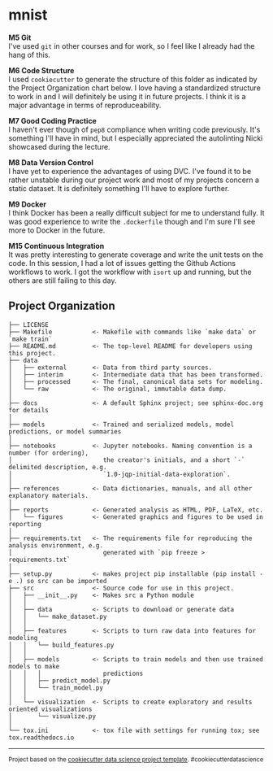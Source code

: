 mnist
==============================

**M5 Git**\
I've used `git` in other courses and for work, so I feel like I already had the hang of this.

**M6 Code Structure**\
I used `cookiecutter` to generate the structure of this folder as indicated by the Project Organization chart below.
I love having a standardized structure to work in and I will definitely be using it in future projects. I think it is a major advantage in terms of reproduceability.

**M7 Good Coding Practice**\
I haven't ever though of `pep8` compliance when writing code previously. It's something I'll have in mind, but I especially appreciated the autolinting Nicki showcased during the lecture.

**M8 Data Version Control**\
I have yet to experience the advantages of using DVC. I've found it to be rather unstable during our project work and most of my projects concern a static dataset.
It is definitely something I'll have to explore further.

**M9 Docker**\
I think Docker has been a really difficult subject for me to understand fully. It was good experience to write the `.dockerfile` though and I'm sure I'll see more to Docker in the future.

**M15 Continuous Integration**\
It was pretty interesting to generate coverage and write the unit tests on the code. In this session, I had a lot of issues getting the Github Actions workflows to work. I got the workflow with `isort` up and running, but the others are still failing to this day.

Project Organization
------------

    ├── LICENSE
    ├── Makefile           <- Makefile with commands like `make data` or `make train`
    ├── README.md          <- The top-level README for developers using this project.
    ├── data
    │   ├── external       <- Data from third party sources.
    │   ├── interim        <- Intermediate data that has been transformed.
    │   ├── processed      <- The final, canonical data sets for modeling.
    │   └── raw            <- The original, immutable data dump.
    │
    ├── docs               <- A default Sphinx project; see sphinx-doc.org for details
    │
    ├── models             <- Trained and serialized models, model predictions, or model summaries
    │
    ├── notebooks          <- Jupyter notebooks. Naming convention is a number (for ordering),
    │                         the creator's initials, and a short `-` delimited description, e.g.
    │                         `1.0-jqp-initial-data-exploration`.
    │
    ├── references         <- Data dictionaries, manuals, and all other explanatory materials.
    │
    ├── reports            <- Generated analysis as HTML, PDF, LaTeX, etc.
    │   └── figures        <- Generated graphics and figures to be used in reporting
    │
    ├── requirements.txt   <- The requirements file for reproducing the analysis environment, e.g.
    │                         generated with `pip freeze > requirements.txt`
    │
    ├── setup.py           <- makes project pip installable (pip install -e .) so src can be imported
    ├── src                <- Source code for use in this project.
    │   ├── __init__.py    <- Makes src a Python module
    │   │
    │   ├── data           <- Scripts to download or generate data
    │   │   └── make_dataset.py
    │   │
    │   ├── features       <- Scripts to turn raw data into features for modeling
    │   │   └── build_features.py
    │   │
    │   ├── models         <- Scripts to train models and then use trained models to make
    │   │   │                 predictions
    │   │   ├── predict_model.py
    │   │   └── train_model.py
    │   │
    │   └── visualization  <- Scripts to create exploratory and results oriented visualizations
    │       └── visualize.py
    │
    └── tox.ini            <- tox file with settings for running tox; see tox.readthedocs.io


--------

<p><small>Project based on the <a target="_blank" href="https://drivendata.github.io/cookiecutter-data-science/">cookiecutter data science project template</a>. #cookiecutterdatascience</small></p>
